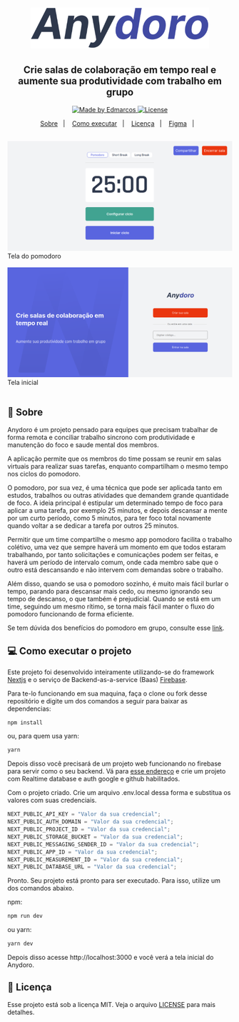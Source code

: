 <h1 align="center">
    <img alt="Anydoro" src="./public/logo.svg" width="400px" />
</h1>

<h2 align="center">
  Crie salas de colaboração em tempo real e aumente sua produtividade com trabalho em grupo
</h2>

<p align="center">

  <a href="">
    <img alt="Made by Edmarcos" src="https://img.shields.io/badge/Made%20by-Edmarcos-blueviolet">
  </a>

  <a href="LICENSE" >
    <img alt="License" src="https://img.shields.io/badge/license-MIT-blueviolet">
  </a>

</p>

<p align="center">
  <a href="#calendar-sobre">Sobre</a>&nbsp;&nbsp;&nbsp;|&nbsp;&nbsp;&nbsp;
  <a href="#computer-como-executar-o-projeto">Como executar</a>&nbsp;&nbsp;&nbsp;|&nbsp;&nbsp;&nbsp;  
  <a href="#memo-licença">Licença</a>&nbsp;&nbsp;&nbsp;|&nbsp;&nbsp;&nbsp; 
  <a href="https://www.figma.com/file/Z8BwxeiZztJozJ05YW6IQs/Anydoro?node-id=0%3A1&t=MokNqTNfSnaZynrU-1">Figma</a>&nbsp;&nbsp;&nbsp;|&nbsp;&nbsp;&nbsp; 
</p>

<br/>

<div>
  <img src="./imgs/timer.png" >
  <span> Tela do pomodoro </span>
</div>

<br/>

<div>
  <img src="./imgs/home.png" >
  <span> Tela inicial </span>
</div>

<br/>

## :calendar: Sobre

Anydoro é um projeto pensado para equipes que precisam trabalhar de forma remota e conciliar trabalho sincrono com produtividade e manutenção do foco e saude mental dos membros.

A aplicação permite que os membros do time possam se reunir em salas virtuais para realizar suas tarefas, enquanto compartilham o mesmo tempo nos ciclos do pomodoro.

O pomodoro, por sua vez, é uma técnica que pode ser aplicada tanto em estudos, trabalhos ou outras atividades que demandem grande quantidade de foco. A ideia principal é estipular um determinado tempo de foco para aplicar a uma tarefa, por exemplo 25 minutos, e depois descansar a mente por um curto período, como 5 minutos, para ter foco total novamente quando voltar a se dedicar a tarefa por outros 25 minutos.

Permitir que um time compartilhe o mesmo app pomodoro facilita o trabalho colétivo, uma vez que sempre haverá um momento em que todos estaram trabalhando, por tanto solicitações e comunicações podem ser feitas, e haverá um período de intervalo comum, onde cada membro sabe que o outro está descansando e não intervem com demandas sobre o trabalho.

Além disso, quando se usa o pomodoro sozinho, é muito mais fácil burlar o tempo, parando para descansar mais cedo, ou mesmo ignorando seu tempo de descanso, o que também é prejudicial. Quando se está em um time, seguindo um mesmo rítimo, se torna mais fácil manter o fluxo do pomodoro funcionando de forma eficiente.

Se tem dúvida dos benefícios do pomodoro em grupo, consulte esse [link](https://www.ufrgs.br/jornal/pos-graduandos-criam-grupo-online-para-seguir-o-metodo-de-estudo-pomodoro/).

## :computer: Como executar o projeto

Este projeto foi desenvolvido inteiramente utilizando-se do framework [Nextjs](https://nextjs.org/) e o serviço de Backend-as-a-service (Baas) [Firebase](https://firebase.google.com/).

Para te-lo funcionando em sua maquina, faça o clone ou fork desse repositório e digite um dos comandos a seguir para baixar as dependencias:

```sh
npm install
```

ou, para quem usa yarn:

```sh
yarn
```

Depois disso você precisará de um projeto web funcionando no firebase para servir como o seu backend. Vá para [esse endereço](https://console.firebase.google.com/) e crie um projeto com Realtime database e auth google e github habilitados.

Com o projeto criado. Crie um arquivo .env.local dessa forma e substitua os valores com suas credenciais.

```ts
NEXT_PUBLIC_API_KEY = "Valor da sua credencial";
NEXT_PUBLIC_AUTH_DOMAIN = "Valor da sua credencial";
NEXT_PUBLIC_PROJECT_ID = "Valor da sua credencial";
NEXT_PUBLIC_STORAGE_BUCKET = "Valor da sua credencial";
NEXT_PUBLIC_MESSAGING_SENDER_ID = "Valor da sua credencial";
NEXT_PUBLIC_APP_ID = "Valor da sua credencial";
NEXT_PUBLIC_MEASUREMENT_ID = "Valor da sua credencial";
NEXT_PUBLIC_DATABASE_URL = "Valor da sua credencial";
```

Pronto. Seu projeto está pronto para ser executado. Para isso, utilize um dos comandos abaixo.

npm:

```sh
npm run dev
```

ou yarn:

```sh
yarn dev
```

Depois disso acesse http://localhost:3000 e você verá a tela inicial do Anydoro.

## :memo: Licença

Esse projeto está sob a licença MIT. Veja o arquivo [LICENSE](/LICENSE) para mais detalhes.
